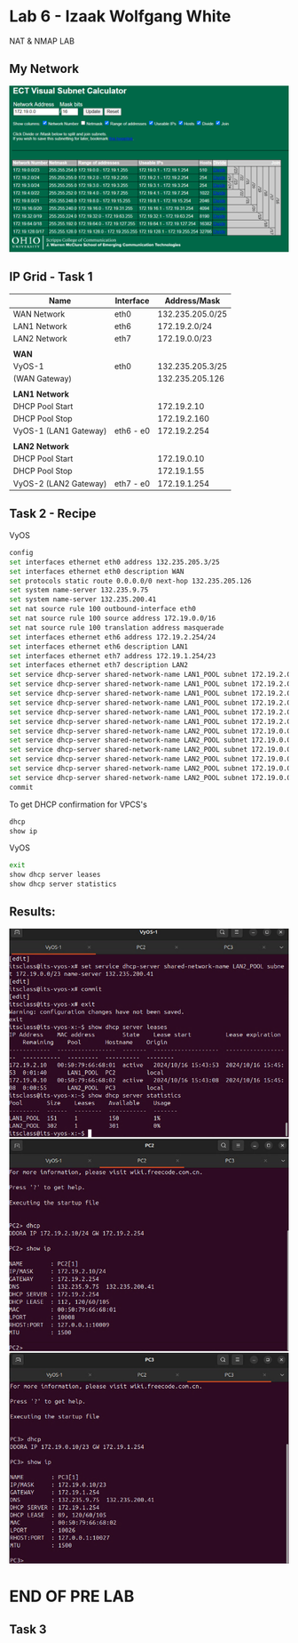 # Lab 6 - Izaak Wolfgang White

NAT & NMAP LAB

## My Network

![My Subnet](image.png)

## IP Grid - Task 1

| Name           | Interface     | Address/Mask     |
|----------------|---------------|------------------|
|WAN Network     | eth0          | 132.235.205.0/25 |
|LAN1 Network    | eth6          | 172.19.2.0/24    |
|LAN2 Network    | eth7          | 172.19.0.0/23    |
|                |               |                  |
|**WAN**         |               |                  |
|VyOS-1          | eth0          |132.235.205.3/25  |
|(WAN Gateway)   |               |132.235.205.126   |
|                |               |                  |
|**LAN1 Network**|               |                  |
|DHCP Pool Start |               |172.19.2.10       |
|DHCP Pool Stop        |         |172.19.2.160      |
|VyOS-1 (LAN1 Gateway) |eth6 - e0     |172.19.2.254      |
||||
|**LAN2 Network**      |||
|DHCP Pool Start       ||172.19.0.10|
|DHCP Pool Stop        ||172.19.1.55|
|VyOS-2 (LAN2 Gateway) |eth7 - e0|172.19.1.254|

## Task 2  - Recipe

VyOS

```bash
config
set interfaces ethernet eth0 address 132.235.205.3/25
set interfaces ethernet eth0 description WAN
set protocols static route 0.0.0.0/0 next-hop 132.235.205.126
set system name-server 132.235.9.75
set system name-server 132.235.200.41
set nat source rule 100 outbound-interface eth0
set nat source rule 100 source address 172.19.0.0/16
set nat source rule 100 translation address masquerade
set interfaces ethernet eth6 address 172.19.2.254/24
set interfaces ethernet eth6 description LAN1
set interfaces ethernet eth7 address 172.19.1.254/23
set interfaces ethernet eth7 description LAN2
set service dhcp-server shared-network-name LAN1_POOL subnet 172.19.2.0/24 range 0 start 172.19.2.10
set service dhcp-server shared-network-name LAN1_POOL subnet 172.19.2.0/24 range 0 stop 172.19.2.160
set service dhcp-server shared-network-name LAN1_POOL subnet 172.19.2.0/24 default-router 172.19.2.254
set service dhcp-server shared-network-name LAN1_POOL subnet 172.19.2.0/24 lease 120
set service dhcp-server shared-network-name LAN1_POOL subnet 172.19.2.0/24 name-server 132.235.9.75
set service dhcp-server shared-network-name LAN1_POOL subnet 172.19.2.0/24 name-server 132.235.200.41
set service dhcp-server shared-network-name LAN2_POOL subnet 172.19.0.0/23 range 0 start 172.19.0.10
set service dhcp-server shared-network-name LAN2_POOL subnet 172.19.0.0/23 range 0 stop 172.19.1.55
set service dhcp-server shared-network-name LAN2_POOL subnet 172.19.0.0/23 default-router 172.19.1.254
set service dhcp-server shared-network-name LAN2_POOL subnet 172.19.0.0/23 lease 120
set service dhcp-server shared-network-name LAN2_POOL subnet 172.19.0.0/23 name-server 132.235.9.75
set service dhcp-server shared-network-name LAN2_POOL subnet 172.19.0.0/23 name-server 132.235.200.41
commit
```

To get DHCP confirmation for VPCS's

```bash
dhcp
show ip
```

VyOS

```bash
exit
show dhcp server leases
show dhcp server statistics
```

Results:
---

![VyOS](image-1.png)
![VPCS-Lan1](image-2.png)
![VPCS-Lan2](image-3.png)

END OF PRE LAB
===

## Task 3
